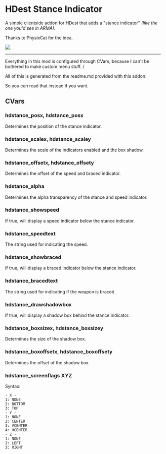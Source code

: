 # HDest Stance Indicator
A simple clientside addon for HDest that adds a "stance indicator" *(like the one you'd see in ARMA)*.

Thanks to PhysixCat for the idea.

![](https://cdn.discordapp.com/attachments/713246305392001055/856878292706525204/unknown.png)

---
Everything in this mod is configured through CVars,
because I can't be bothered to make custom menu stuff.
/  

All of this is generated from
the readme.md provided with this addon.

So you can read that instead if you want.

## CVars
### hdstance_posx, hdstance_posx
Determines the position of the stance indicator.

### hdstance_scalex, hdstance_scaley
Determines the scale of
the indicators enabled and the box shadow.

### hdstance_offsetx, hdstance_offsety
Determines the offset of
the speed and braced indicator.

### hdstance_alpha
Determines the alpha transparency of
the stance and speed indicator.

### hdstance_showspeed
If true, will display a speed indicator
below the stance indicator.

### hdstance_speedtext
The string used for indicating the speed.

### hdstance_showbraced
If true, will display a braced indicator
below the stance indicator.

### hdstance_bracedtext
The string used for indicating if the weapon is braced.

### hdstance_drawshadowbox
If true, will display a shadow box
behind the stance indicator.

### hdstance_boxsizex, hdstance_boxsizey
Determines the size of the shadow box.

### hdstance_boxoffsetx, hdstance_boxoffsety
Determines the offset of the shadow box.

### hdstance_screenflags XYZ
Syntax:
```
- X -
1: NONE
2: BOTTOM
3: TOP
- Y -
1: NONE
2: CENTER
3: VCENTER
4: HCENTER
- Z -
1: NONE
2: LEFT
3: RIGHT
```
